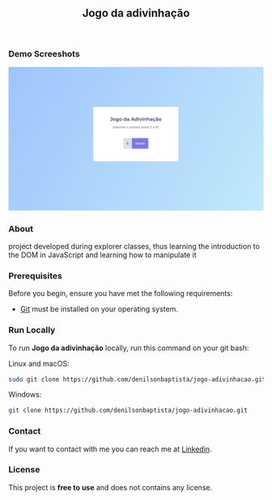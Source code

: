 <div align="center">
  
  <h2 align="center">Jogo da adivinhação</h2>

</div>

<br/>

### Demo Screeshots

![Jogo da adivinhação](.github/preview.png "Desktop Demo")

### About

project developed during explorer classes, thus learning the introduction to the DOM in JavaScript and learning how to manipulate it

### Prerequisites

Before you begin, ensure you have met the following requirements:

- [Git](https://git-scm.com/downloads "Download Git") must be installed on your operating system.

### Run Locally

To run **Jogo da adivinhação** locally, run this command on your git bash:

Linux and macOS:

```bash
sudo git clone https://github.com/denilsonbaptista/jogo-adivinhacao.git
```

Windows:

```bash
git clone https://github.com/denilsonbaptista/jogo-adivinhacao.git
```

### Contact

If you want to contact with me you can reach me at [Linkedin](https://www.linkedin.com/in/denilsonbaptista/).

### License

This project is **free to use** and does not contains any license.